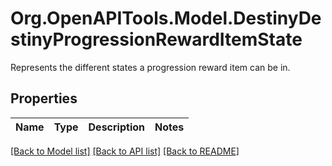 # Org.OpenAPITools.Model.DestinyDestinyProgressionRewardItemState
Represents the different states a progression reward item can be in.

## Properties

Name | Type | Description | Notes
------------ | ------------- | ------------- | -------------

[[Back to Model list]](../README.md#documentation-for-models) [[Back to API list]](../README.md#documentation-for-api-endpoints) [[Back to README]](../README.md)

